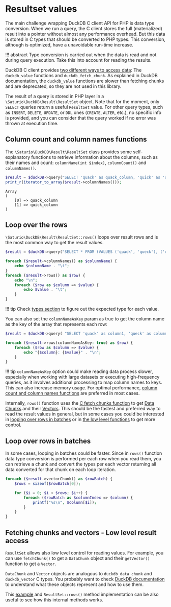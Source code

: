 # Resultset values

The main challenge wrapping DuckDB C client API for PHP is
data type conversion. When we run a query, the C client stores the full (materialized) result
into a pointer without almost any performance overhead. But this data is
stored in C types that should be converted to PHP types. This conversion,
although is optimized, have a unavoidable run-time increase.

!!! abstract
    Type conversion is carried out when the data is read and not during query execution.
    Take this into account for reading the results.

DuckDB C client provides [two different ways to access data](https://duckdb.org/docs/stable/clients/c/query#value-extraction): 
The `duckdb_value` functions and `duckdb_fetch_chunk`. As explained in DuckDB documentation,
the `duckdb_value` functions are slower than fetching chunks and are deprecated,
so they are not used in this library.

The result of a query is stored in PHP layer in a `\Saturio\DuckDB\Result\ResultSet`
object. Note that for the moment, only `SELECT` queries return a useful `ResultSet`
value. For other query types, such as `INSERT`, `DELETE`, `UPDATE`, or
`DDL` ones (`CREATE`, `ALTER`, etc.), no specific info is provided, and
you can consider that the query worked if no error was thrown at execution time.

## Column count and column names functions

The `\Saturio\DuckDB\Result\ResultSet` class provides some self-explanatory
functions to retrieve information about the columns, such as their names and count:
`columnName(int $index)`, `columnCount()` and `columnNames()`.

```php
$result = $duckDB->query("SELECT 'quack' as quack_column, 'quick' as 'quick_column';");
print_r(iterator_to_array($result->columnNames()));
```

```shell
Array
(
    [0] => quack_column
    [1] => quick_column
)
```

## Loop over the rows

`\Saturio\DuckDB\Result\ResultSet::rows()` loops over result rows and
is the most common way to get the result values.

```php
$result = $duckDB->query("SELECT * FROM (VALUES ('quack', 'queck'), ('quick', NULL), ('duck', 'cool'));");

foreach ($result->columnNames() as $columnName) {
    echo $columnName . "\t";
}
foreach ($result->rows() as $row) {
    echo "\n";
    foreach ($row as $column => $value) {
        echo $value . "\t";
    }
}
```

!!! tip
    Check [types section](types.md) to figure out the expected type
    for each value.

You can also set the `columnNameAsKey` param as true to get the column
name as the key of the array that represents each row:

```php
$result = $duckDB->query( "SELECT 'quack' as column1, 'queck' as column2, 'quick' as column3;");

foreach ($result->rows(columnNameAsKey: true) as $row) {
    foreach ($row as $column => $value) {
        echo "{$column}: {$value}" . "\n";
    }
}
```
!!! tip
    `columnNameAsKey` option could make reading data process slower,
    especially when working with large datasets or executing high-frequency queries,
    as it involves additional processing to map column names to keys. This can also
    increase memory usage. For optimal performance, 
    [column count and column names functions](#column-count-and-column-names-functions)
    are preferred in most cases.

Internally, `rows()` function uses the [C fetch chunks function](https://duckdb.org/docs/stable/clients/c/query#value-extraction)
to get [Data Chunks](https://duckdb.org/docs/stable/clients/c/data_chunk) 
and their [Vectors](https://duckdb.org/docs/stable/clients/c/vector).
This should be the fastest and preferred way to read the result values in general,
but in some cases you could be interested in
[looping over rows in batches](#loop-over-rows-in-batches)
or in [the low level functions](#fetching-chunks-and-vectors-low-level-result-access)
to get more control.

## Loop over rows in batches

In some cases, looping in batches could be faster. Since in `rows()`
function data type conversion is performed per each row when you read
them, you can retrieve a chunk and convert the types per each vector
returning all data converted for that chunk on each loop iteration.

```php
foreach ($result->vectorChunk() as $rowBatch) {
    $rows = sizeof($rowBatch[0]);

    for ($i = 0; $i < $rows; $i++) {
        foreach ($rowBatch as $columnIndex => $column) {
            printf("%s\n", $column[$i]);
        }
    }
}
```

## Fetching chunks and vectors - Low level result access

`ResultSet` allows also low level control for reading values.
For example, you can use `fetchChunk()` to get a `DataChunk` 
object and their `getVector()` function to get a `Vector`.

`DataChunk` and `Vector` objects are analogous to `duckdb_data_chunk`
and `duckdb_vector` C types. You probably want to check 
[DuckDB documentation](https://duckdb.org/docs/stable/clients/c)
to understand what these objects represent and how to use them.

This [example](examples.md#get-value-by-row-and-column) 
and `ResultSet::rows()` method implementation
can be also useful to see how this internal methods works.
